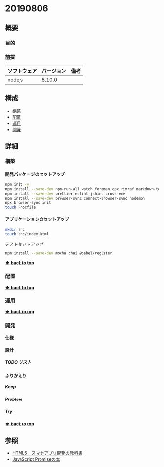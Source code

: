 # 20190806

## 概要

### 目的

### 前提

| ソフトウェア   | バージョン | 備考 |
| :------------- | :--------- | :--- |
| nodejs         | 8.10.0     |      |

## 構成

- [構築](#構築)
- [配置](#配置)
- [運用](#運用)
- [開発](#開発)

## 詳細

### 構築
#### 開発パッケージのセットアップ

```bash
npm init -y
npm install --save-dev npm-run-all watch foreman cpx rimraf markdown-to-html
npm install --save-dev prettier eslint jshint cross-env
npm install --save-dev browser-sync connect-browser-sync nodemon
npx browser-sync init
touch Procfile
```

#### アプリケーションのセットアップ

```bash
mkdir src
touch src/index.html
```

テストセットアップ
```bash
npm install --save-dev mocha chai @babel/register
```

**[⬆ back to top](#構成)**

### 配置

**[⬆ back to top](#構成)**

### 運用

**[⬆ back to top](#構成)**

### 開発

#### 仕様

#### 設計

##### TODO リスト

#### ふりかえり

##### Keep

##### Problem

##### Try

**[⬆ back to top](#構成)**

## 参照

- [HTML5　スマホアプリ開発の教科書](https://www.amazon.co.jp/HTML5-%E3%82%B9%E3%83%9E%E3%83%9B%E3%82%A2%E3%83%97%E3%83%AA%E9%96%8B%E7%99%BA%E3%81%AE%E6%95%99%E7%A7%91%E6%9B%B8-%E3%82%AF%E3%82%B8%E3%83%A9%E9%A3%9B%E8%A1%8C%E6%9C%BA-ebook/dp/B00NMEAHNG)
- [JavaScript Promiseの本](http://azu.github.io/promises-book/#ch2-promise-all)
